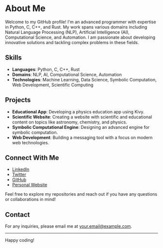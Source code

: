 # About Me

Welcome to my GitHub profile! I'm an advanced programmer with expertise in Python, C, C++, and Rust. My work spans various domains including Natural Language Processing (NLP), Artificial Intelligence (AI), Computational Science, and Automation. I am passionate about developing innovative solutions and tackling complex problems in these fields.

## Skills

- **Languages**: Python, C, C++, Rust
- **Domains**: NLP, AI, Computational Science, Automation
- **Technologies**: Machine Learning, Data Science, Symbolic Computation, Web Development, Scientific Computing

## Projects

- **Educational App**: Developing a physics education app using Kivy.
- **Scientific Website**: Creating a website with scientific and educational content on topics like astronomy, chemistry, and physics.
- **Symbolic Computational Engine**: Designing an advanced engine for symbolic computation.
- **Web Development**: Building a messaging tool with a focus on modern web technologies.

## Connect With Me

- [LinkedIn](https://www.linkedin.com/in/elijahmandajc)
- [Twitter](https://twitter.com/ElijahManda)
- [GitHub](https://github.com/elijahmanda)
- [Personal Website](https://symbolic.com)

Feel free to explore my repositories and reach out if you have any questions or collaborations in mind!

## Contact

For any inquiries, please email me at [your.email@example.com](mailto:elijahmandajc@gmail.com).

---

Happy coding!
